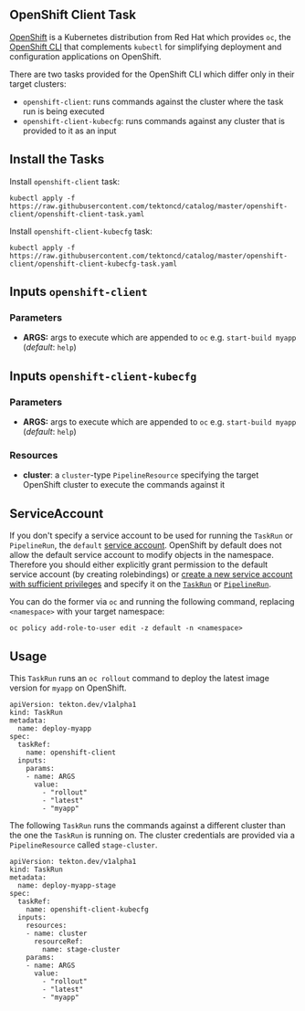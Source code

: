 ## OpenShift Client Task

[OpenShift](http://www.openshift.com) is a Kubernetes distribution from Red Hat which provides `oc`, the [OpenShift CLI](https://docs.openshift.com/container-platform/4.1/cli_reference/getting-started-cli.html) that complements `kubectl` for simplifying deployment and configuration applications on OpenShift.

There are two tasks provided for the OpenShift CLI which differ only in their target clusters:
* `openshift-client`: runs commands against the cluster where the task run is being executed
* `openshift-client-kubecfg`: runs commands against any cluster that is provided to it as an input

## Install the Tasks

Install `openshift-client` task:
```
kubectl apply -f https://raw.githubusercontent.com/tektoncd/catalog/master/openshift-client/openshift-client-task.yaml
```

Install `openshift-client-kubecfg` task:
```
kubectl apply -f https://raw.githubusercontent.com/tektoncd/catalog/master/openshift-client/openshift-client-kubecfg-task.yaml
```

## Inputs `openshift-client`

### Parameters

* **ARGS:** args to execute which are appended to `oc` e.g. `start-build myapp` (_default_: `help`)

## Inputs `openshift-client-kubecfg`

### Parameters

* **ARGS:** args to execute which are appended to `oc` e.g. `start-build myapp` (_default_: `help`)

### Resources

* **cluster**: a `cluster`-type `PipelineResource` specifying the target OpenShift cluster to execute the commands against it

## ServiceAccount

If you don't specify a service account to be used for running the `TaskRun` or `PipelineRun`, the `default` [service account](https://kubernetes.io/docs/tasks/configure-pod-container/configure-service-account/#use-the-default-service-account-to-access-the-api-server). OpenShift by default does not allow the default service account to modify objects in the namespace. Therefore you should either explicitly grant permission to the default service account (by creating rolebindings) or [create a new service account with sufficient privileges](https://kubernetes.io/docs/reference/access-authn-authz/rbac/#service-account-permissions) and specify it on the [`TaskRun`](https://github.com/tektoncd/pipeline/blob/master/docs/taskruns.md#service-account) or [`PipelineRun`](https://github.com/tektoncd/pipeline/blob/master/docs/pipelineruns.md#service-account).

You can do the former via `oc` and running the following command, replacing `<namespace>` with your target namespace:
```
oc policy add-role-to-user edit -z default -n <namespace>
```

## Usage

This `TaskRun` runs an `oc rollout` command to deploy the latest image version for `myapp` on OpenShift.

```
apiVersion: tekton.dev/v1alpha1
kind: TaskRun
metadata:
  name: deploy-myapp
spec:
  taskRef:
    name: openshift-client
  inputs:
    params:
    - name: ARGS
      value:
        - "rollout"
        - "latest"
        - "myapp"
```

The following `TaskRun` runs the commands against a different cluster than the one the `TaskRun` is running on. The cluster credentials are provided via a `PipelineResource` called `stage-cluster`.


```
apiVersion: tekton.dev/v1alpha1
kind: TaskRun
metadata:
  name: deploy-myapp-stage
spec:
  taskRef:
    name: openshift-client-kubecfg
  inputs:
    resources:
    - name: cluster
      resourceRef:
        name: stage-cluster
    params:
    - name: ARGS
      value:
        - "rollout"
        - "latest"
        - "myapp"
```